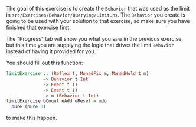 The goal of this exercise is to create the `Behavior` that was used as the limit in `src/Exercises/Behavior/Querying/Limit.hs`.
The `Behavior` you create is going to be used with your solution to that exercise, so make sure you have finished that exercise first.

The "Progress" tab will show you what you saw in the previous exercise, but this time you are supplying the logic that drives the limit `Behavior` instead of having it provided for you.

You should fill out this function:

```haskell
limitExercise :: (Reflex t, MonadFix m, MonadHold t m)
              => Behavior t Int
              -> Event t ()
              -> Event t ()
              -> m (Behavior t Int)
limitExercise bCount eAdd eReset = mdo
  pure (pure 0)
```

to make this happen.
